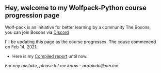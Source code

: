 ## Hey, welcome to my Wolfpack-Python course progression page

Wolf-pack is an initiative for better learning by a community The Bosons, you can join Bosons via [Discord](https://discord.com/invite/HNe6ZvV)

I'll be updating this page as the course progresses. 
The couse commenced on Feb 14, 2021.

 - Here is my [Compiled report](/assets/files/intro-python.pdf) until now.

_For any mistake, please let me know - arabindo@pm.me_

